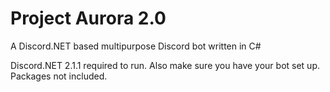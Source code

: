 # Project Aurora 2.0
A Discord.NET based multipurpose Discord bot written in C#

Discord.NET 2.1.1 required to run.
Also make sure you have your bot set up.
Packages not included.
